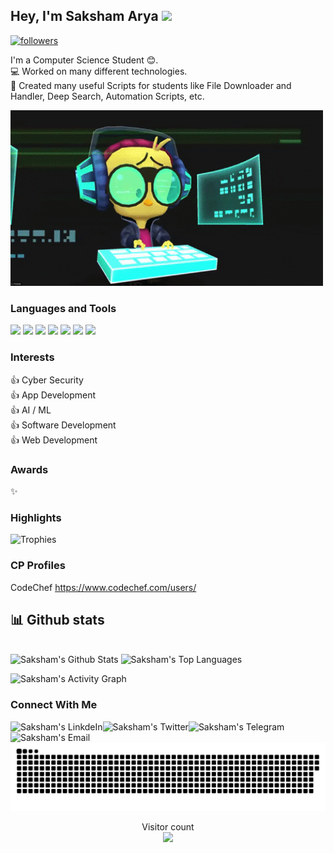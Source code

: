 ## Hey, I'm Saksham Arya <img src="https://media.giphy.com/media/hvRJCLFzcasrR4ia7z/giphy.gif" width="25px">

<!-- ![visitor badge](https://visitor-badge.glitch.me/badge?page_id=Saksham27arya.visitor-badge) -->
<a href="https://github.com/Saksham27arya"><img alt="followers" title="Follow me on Github" src="https://img.shields.io/github/followers/Saksham27arya?color=236ad3&labelColor=1155ba&style=for-the-badge&logo=github&label=Follow" height="20px"/></a>  
    
I'm a Computer Science Student 😊.  
💻 Worked on many different technologies.  
📜 Created many useful Scripts for students like File Downloader and Handler, Deep Search, Automation Scripts, etc.  

<img alt="GIF" src="img.gif?raw=true" width="500"/>  

### Languages and Tools  

<code><img height="30" src="https://img.icons8.com/color/48/000000/c-plus-plus-logo.png"/></code>
<code><img height="30" src="https://img.icons8.com/color/48/000000/python.png"/></code>
<code><img height="30" src="https://img.icons8.com/color/48/000000/c-programming.png"/></code>
<code><img height="30" src="https://img.icons8.com/color/48/000000/kotlin.png"/></code> 
<code><img height="30" src="https://img.icons8.com/color/48/000000/java-coffee-cup-logo.png"/></code>
<code><img height="30" src="https://img.icons8.com/fluent/48/000000/android-os.png"/></code>
<code><img height="30" src="https://img.icons8.com/fluent/48/000000/github.png"/></code>

### Interests
👍 Cyber Security                            
👍 App Development  
👍 AI / ML  
👍 Software Development  
👍 Web Development


### Awards 
✨ 

### **Highlights**

![Trophies](https://github-profile-trophy.vercel.app/?username=Saksham27arya&theme=dracula&column=7&margin-w=15&margin-h=15)

### CP Profiles
 CodeChef       https://www.codechef.com/users/  
 
 

## 📊 Github stats

<!-- <details>  -->
<!--   <summary>💻 GitHub Profile Stats</summary> -->
  <br/>
    <a><img alt="Saksham's Github Stats" src="https://denvercoder1-github-readme-stats.vercel.app/api?username=Saksham27arya&show_icons=true&count_private=true&theme=react&hide_border=true&bg_color=1F222E&title_color=F85D7F&icon_color=F8D866" /></a>
  <a><img alt="Saksham's Top Languages" src="https://denvercoder1-github-readme-stats.vercel.app/api/top-langs/?username=Saksham27arya&langs_count=8&layout=compact&theme=react&hide_border=true&bg_color=1F222E&title_color=F85D7F&icon_color=F8D866" /></a>
  <br/>
<!--   <b>Note:</b> Top languages is only a metric of the languages my public code consists of and doesn't reflect experience or skill level. -->
<!-- </details> -->

<a><img alt="Saksham's Activity Graph" src="https://activity-graph.herokuapp.com/graph?username=Saksham27arya&bg_color=1F222E&color=F8D866&line=F85D7F&point=FFFFFF&hide_border=true" /></a>  

### Connect With Me
<a href="https://www.linkedin.com/in/" target="_blank">
  <img align="left" alt="Saksham's LinkdeIn" src="https://img.shields.io/badge/LinkedIn-0077B5?style=for-the-badge&logo=linkedin&logoColor=white" />
</a>
<a href="https://twitter.com/SakshamArya18" target="_blank">
  <img align="left" alt="Saksham's Twitter" src="https://img.shields.io/badge/Twitter-1DA1F2?style=for-the-badge&logo=twitter&logoColor=white" />
</a>
<a href="https://t.me/" target="_blank">
  <img align="left" alt="Saksham's Telegram" src="https://img.shields.io/badge/Telegram-2CA5E0?style=for-the-badge&logo=telegram&logoColor=white" />
</a>
<a href="sakshamarya2001nagal@gmail.com" target="_blank">
  <img align="left" alt="Saksham's Email" src="https://img.shields.io/badge/Gmail-D14836?style=for-the-badge&logo=gmail&logoColor=white" />
</a>
<a href=#><img src="https://github.com/rahulsingh7105/rahulsingh7105/blob/main/contributions.svg"></a>

<p align="center"> 
  Visitor count<br>
  <img src="https://profile-counter.glitch.me/rahulsingh7105/count.svg" />
</p>
